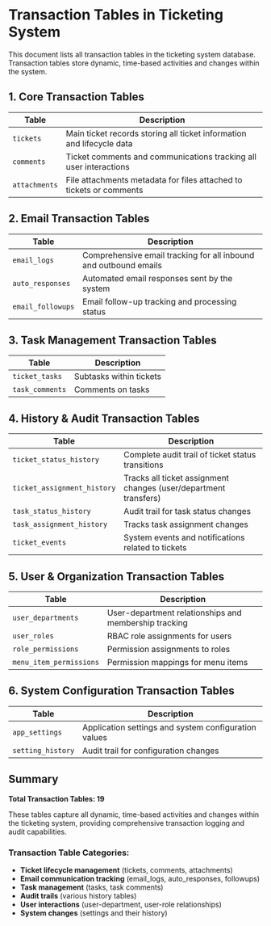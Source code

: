 # Transaction Tables in Ticketing System

This document lists all transaction tables in the ticketing system database. Transaction tables store dynamic, time-based activities and changes within the system.

## 1. Core Transaction Tables

| Table | Description |
|-------|-------------|
| `tickets` | Main ticket records storing all ticket information and lifecycle data |
| `comments` | Ticket comments and communications tracking all user interactions |
| `attachments` | File attachments metadata for files attached to tickets or comments |

## 2. Email Transaction Tables

| Table | Description |
|-------|-------------|
| `email_logs` | Comprehensive email tracking for all inbound and outbound emails |
| `auto_responses` | Automated email responses sent by the system |
| `email_followups` | Email follow-up tracking and processing status |

## 3. Task Management Transaction Tables

| Table | Description |
|-------|-------------|
| `ticket_tasks` | Subtasks within tickets |
| `task_comments` | Comments on tasks |

## 4. History & Audit Transaction Tables

| Table | Description |
|-------|-------------|
| `ticket_status_history` | Complete audit trail of ticket status transitions |
| `ticket_assignment_history` | Tracks all ticket assignment changes (user/department transfers) |
| `task_status_history` | Audit trail for task status changes |
| `task_assignment_history` | Tracks task assignment changes |
| `ticket_events` | System events and notifications related to tickets |

## 5. User & Organization Transaction Tables

| Table | Description |
|-------|-------------|
| `user_departments` | User-department relationships and membership tracking |
| `user_roles` | RBAC role assignments for users |
| `role_permissions` | Permission assignments to roles |
| `menu_item_permissions` | Permission mappings for menu items |

## 6. System Configuration Transaction Tables

| Table | Description |
|-------|-------------|
| `app_settings` | Application settings and system configuration values |
| `setting_history` | Audit trail for configuration changes |

## Summary

**Total Transaction Tables: 19**

These tables capture all dynamic, time-based activities and changes within the ticketing system, providing comprehensive transaction logging and audit capabilities.

### Transaction Table Categories:
- **Ticket lifecycle management** (tickets, comments, attachments)
- **Email communication tracking** (email_logs, auto_responses, followups)
- **Task management** (tasks, task comments)
- **Audit trails** (various history tables)
- **User interactions** (user-department, user-role relationships)
- **System changes** (settings and their history)
